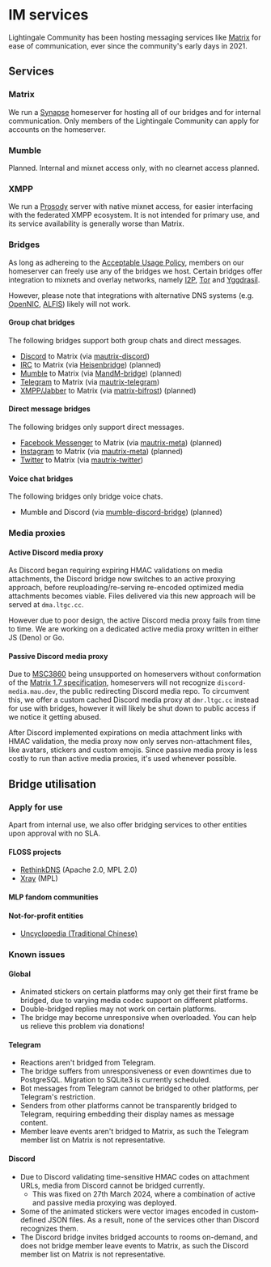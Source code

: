 # IM services
Lightingale Community has been hosting messaging services like [Matrix](https://matrix.org) for ease of communication, ever since the community's early days in 2021.

## Services
### Matrix
We run a [Synapse](https://github.com/matrix-org/synapse) homeserver for hosting all of our bridges and for internal communication. Only members of the Lightingale Community can apply for accounts on the homeserver.

### Mumble
Planned. Internal and mixnet access only, with no clearnet access planned.

### XMPP
We run a [Prosody](https://prosody.im) server with native mixnet access, for easier interfacing with the federated XMPP ecosystem. It is not intended for primary use, and its service availability is generally worse than Matrix.

### Bridges
As long as adhereing to the [Acceptable Usage Policy](/ltgc/aup.html), members on our homeserver can freely use any of the bridges we host. Certain bridges offer integration to mixnets and overlay networks, namely [I2P](https://geti2p.net/), [Tor](https://torproject.org) and [Yggdrasil](https://yggdrasil-network.github.io).

However, please note that integrations with alternative DNS systems (e.g. [OpenNIC](https://opennic.org), [ALFIS](https://github.com/Revertron/Alfis)) likely will not work.

#### Group chat bridges
The following bridges support both group chats and direct messages.

* [Discord](https://discord.com) to Matrix (via [mautrix-discord](https://github.com/mautrix/discord))
* [IRC](https://en.wikipedia.org/wiki/IRC) to Matrix (via [Heisenbridge](https://github.com/hifi/heisenbridge)) (planned)
* [Mumble](https://www.mumble.info) to Matrix (via [MandM-bridge](https://github.com/karlpip/MandM-bridge)) (planned)
* [Telegram](https://telegram.org) to Matrix (via [mautrix-telegram](https://github.com/mautrix/telegram))
* [XMPP/Jabber](https://xmpp.org) to Matrix (via [matrix-bifrost](https://github.com/matrix-org/matrix-bifrost)) (planned)

#### Direct message bridges
The following bridges only support direct messages.

* [Facebook Messenger](https://www.messenger.com) to Matrix (via [mautrix-meta](https://github.com/mautrix/meta)) (planned)
* [Instagram](https://instagram.com) to Matrix (via [mautrix-meta](https://github.com/mautrix/meta)) (planned)
* [Twitter](https://twitter.com) to Matrix (via [mautrix-twitter](https://github.com/mautrix/twitter))

#### Voice chat bridges
The following bridges only bridge voice chats.

* Mumble and Discord (via [mumble-discord-bridge](https://github.com/Stieneee/mumble-discord-bridge)) (planned)

### Media proxies
#### Active Discord media proxy
As Discord began requiring expiring HMAC validations on media attachments, the Discord bridge now switches to an active proxying approach, before reuploading/re-serving re-encoded optimized media attachments becomes viable. Files delivered via this new approach will be served at `dma.ltgc.cc`.

However due to poor design, the active Discord media proxy fails from time to time. We are working on a dedicated active media proxy written in either JS (Deno) or Go.

#### Passive Discord media proxy
Due to [MSC3860](https://github.com/matrix-org/matrix-spec-proposals/pull/3860) being unsupported on homeservers without conformation of the [Matrix 1.7 specification](https://github.com/matrix-org/synapse/issues/15661), homeservers will not recognize `discord-media.mau.dev`, the public redirecting Discord media repo. To circumvent this, we offer a custom cached Discord media proxy at `dmr.ltgc.cc` instead for use with bridges, however it will likely be shut down to public access if we notice it getting abused.

After Discord implemented expirations on media attachment links with HMAC validation, the media proxy now only serves non-attachment files, like avatars, stickers and custom emojis. Since passive media proxy is less costly to run than active media proxies, it's used whenever possible.

## Bridge utilisation
### Apply for use
Apart from internal use, we also offer bridging services to other entities upon approval with no SLA.

#### FLOSS projects
* [RethinkDNS](https://rethinkdns.com) (Apache 2.0, MPL 2.0)
* [Xray](https://xtls.github.io/en/) (MPL)

#### MLP fandom communities

#### Not-for-profit entities
* [Uncyclopedia (Traditional Chinese)](https://uncyclopedia.tw)

### Known issues
#### Global
<!--- Due to some unknown bug in Caddy, requests with bodies larger than 1000 KiB will be cut off by Caddy without emitting errors. This will cause some media messages fail to upload, and in turn, get bridged.
  - This is an issue plaguing all of the web infrastructure within LTGC for quite some while now.
  - The request body problem was **fixed** on 14th April 2024 when we updated Caddy network-wide with two plugins removed.-->
- Animated stickers on certain platforms may only get their first frame be bridged, due to varying media codec support on different platforms.
- Double-bridged replies may not work on certain platforms.
- The bridge may become unresponsive when overloaded. You can help us relieve this problem via donations!

#### Telegram
<!--- The Telegram bridge suffers from downtimes caused by Python, the underlying runtime. It has to be manually rebooted.
- The Telegram bridge will randomly become unresponsive for no other reason than the underlying Python runtime.-->
- Reactions aren't bridged from Telegram.
- The bridge suffers from unresponsiveness or even downtimes due to PostgreSQL. Migration to SQLite3 is currently scheduled.
- Bot messages from Telegram cannot be bridged to other platforms, per Telegram's restriction.
- Senders from other platforms cannot be transparently bridged to Telegram, requiring embedding their display names as message content.
- Member leave events aren't bridged to Matrix, as such the Telegram member list on Matrix is not representative.

#### Discord
- Due to Discord validating time-sensitive HMAC codes on attachment URLs, media from Discord cannot be bridged currently.
  - This was fixed on 27th March 2024, where a combination of active and passive media proxying was deployed.
- Some of the animated stickers were vector images encoded in custom-defined JSON files. As a result, none of the services other than Discord recognizes them.
- The Discord bridge invites bridged accounts to rooms on-demand, and does not bridge member leave events to Matrix, as such the Discord member list on Matrix is not representative.